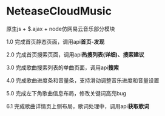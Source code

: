 ﻿# NeteaseCloudMusic
原生js + $.ajax + node仿网易云音乐部分模块

1.0	完成首页静态页面，调用api**首页-发现**

2.0	完成首页搜索页面，调用api**热搜列表(详细)、搜索建议**

3.0 完成歌曲搜索列表的单曲页面，调用api**搜索**

4.0 完成歌曲进度条和音量条，支持滑动调整音乐进度和音量设置

5.0 完成左下角歌曲信息布局，修改关键词高亮bug

6.1 完成歌曲详情页上侧布局，歌词处理中，调用api**获取歌词**